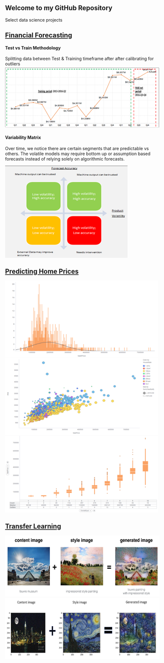 ## Welcome to my GitHub Repository

Select data science projects

## [Financial Forecasting](https://github.com/tushark26/DS_Portfolio/tree/main/FinancialForecast) 
#### Test vs Train Methodology
Splitting data between Test & Training timeframe after after calibrating for outliers 
<img src="FinancialForecast/images/Train vs Test.png" style="width:750px;height:200px;">

#### Variability Matrix 
Over time, we notice there are certain segments that are predictable vs others. The volatile models may require bottom up or assumption based forecasts instead of relying solely on algorithmic forecasts. 

<img src="FinancialForecast/images/Variability Matrix.png" style="width:400px;height:300px;">


## [Predicting Home Prices](https://github.com/tushark26/DS_Portfolio/tree/main/Linear%20Regression) 
<img src="Linear Regression/images/Price Distb Outliers.png" style="width:500px;height:250px;">

<img src="Linear Regression/images/Price vs Area Distb.png" style="width:500px;height:250px;">

<img src="Linear Regression/images/Box Plots.png" style="width:500px;height:250px;">


## [Transfer Learning](https://github.com/tushark26/DS_Portfolio/tree/main/CV) 

<img src="CV/Art_Generation_with_Neural_Style_Transfer/images/louvre_generated.png" style="width:750px;height:200px;">

<img src="CV/Art_Generation_with_Neural_Style_Transfer/images/NY Van Gogh.png" style="width:750px;height:200px;">
